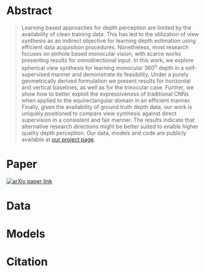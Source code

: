 # Abstract

> Learning based approaches for depth perception are limited by the availability of clean training data. 
> This has led to the utilization of view synthesis as an indirect objective for learning depth estimation using efficient data acquisition procedures. 
> Nonetheless, most research focuses on pinhole based monocular vision, with scarce works presenting results for omnidirectional input.
> In this work, we explore spherical view synthesis for learning monocular 360<sup>o</sup> depth in a self-supervised manner and demonstrate its feasibility.
> Under a purely geometrically derived formulation we present results for horizontal and vertical baselines, as well as for the trinocular case.
> Further, we show how to better exploit the expressiveness of traditional CNNs when applied to the equirectangular domain in an efficient manner.
> Finally, given the availability of ground truth depth data, our work is uniquely positioned to compare view synthesis against direct supervision in a consistent and fair manner.
> The results indicate that alternative research directions might be better suited to enable higher quality depth perception.
> Our data, models and code are publicly available at [our project page](https://vcl3d.github.io/SphericalViewSynthesis/).

# Paper
[![arXiv paper link](https://www.gravatar.com/favicon.ico "arXiv")](https://arxiv.org)

# Data

# Models

# Citation
